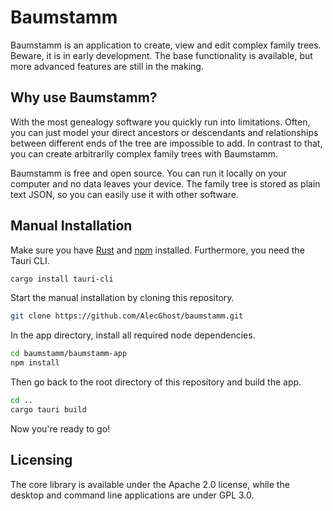 # Baumstamm

Baumstamm is an application to create, view and edit complex family trees.
Beware, it is in early development.
The base functionality is available,
but more advanced features are still in the making.

## Why use Baumstamm?

With the most genealogy software you quickly run into limitations.
Often, you can just model your direct ancestors or descendants
and relationships between different ends of the tree are impossible to add.
In contrast to that, you can create arbitrarily complex family trees with Baumstamm.

Baumstamm is free and open source.
You can run it locally on your computer
and no data leaves your device.
The family tree is stored as plain text JSON,
so you can easily use it with other software.

## Manual Installation

Make sure you have [Rust](https://rustup.rs/)
and [npm](https://docs.npmjs.com/downloading-and-installing-node-js-and-npm) installed.
Furthermore, you need the Tauri CLI.

```sh
cargo install tauri-cli
```

Start the manual installation by cloning this repository.

```sh
git clone https://github.com/AlecGhost/baumstamm.git
```

In the app directory, install all required node dependencies.

```sh
cd baumstamm/baumstamm-app
npm install
```

Then go back to the root directory of this repository and build the app.

```sh
cd ..
cargo tauri build
```

Now you're ready to go!

## Licensing

The core library is available under the Apache 2.0 license,
while the desktop and command line applications are under GPL 3.0.

